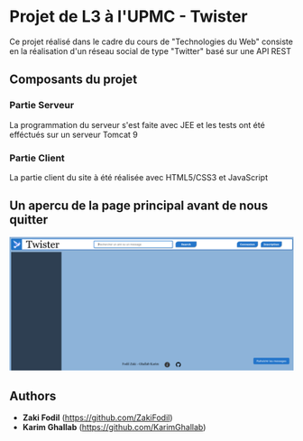 # Projet de L3 à l'UPMC - Twister

Ce projet réalisé dans le cadre du cours de "Technologies du Web" consiste en la réalisation d'un réseau social de type "Twitter" basé sur une API REST

## Composants du projet
### Partie Serveur

La programmation du serveur s'est faite avec JEE et les tests ont été efféctués sur un serveur Tomcat 9

### Partie Client

La partie client du site à été réalisée avec HTML5/CSS3 et JavaScript

## Un apercu de la page principal avant de nous quitter

![Twister](doc/twister.png)

## Authors

* **Zaki Fodil** (https://github.com/ZakiFodil)
* **Karim Ghallab** (https://github.com/KarimGhallab)
